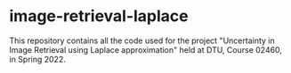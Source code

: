 # image-retrieval-laplace
This repository contains all the code used for the project "Uncertainty in Image Retrieval using Laplace approximation" held at DTU, Course 02460, in Spring 2022.
